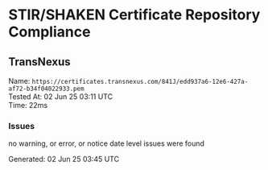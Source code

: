 # STIR/SHAKEN Certificate Repository Compliance

## TransNexus

Name: `https://certificates.transnexus.com/841J/edd937a6-12e6-427a-af72-b34f04022933.pem`\
Tested At: 02 Jun 25 03:11 UTC\
Time: 22ms

### Issues

no warning, or error, or notice date level issues were found

Generated: 02 Jun 25 03:45 UTC